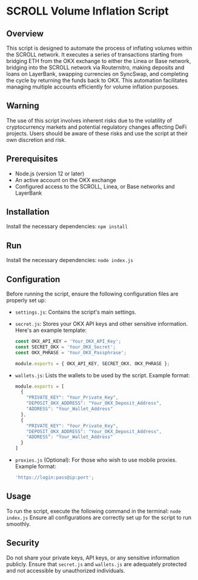 # SCROLL Volume Inflation Script

## Overview
This script is designed to automate the process of inflating volumes within the SCROLL network. It executes a series of transactions starting from bridging ETH from the OKX exchange to either the Linea or Base network, bridging into the SCROLL network via Routernitro, making deposits and loans on LayerBank, swapping currencies on SyncSwap, and completing the cycle by returning the funds back to OKX. This automation facilitates managing multiple accounts efficiently for volume inflation purposes.

## Warning
The use of this script involves inherent risks due to the volatility of cryptocurrency markets and potential regulatory changes affecting DeFi projects. Users should be aware of these risks and use the script at their own discretion and risk.

## Prerequisites
- Node.js (version 12 or later)
- An active account on the OKX exchange
- Configured access to the SCROLL, Linea, or Base networks and LayerBank

## Installation
Install the necessary dependencies:
    ```
    npm install
    ```
## Run
Install the necessary dependencies:
    ```
    node index.js
    ```

## Configuration
Before running the script, ensure the following configuration files are properly set up:

- `settings.js`: Contains the script's main settings.

- `secret.js`: Stores your OKX API keys and other sensitive information. Here's an example template:
    ```javascript
    const OKX_API_KEY = 'Your_OKX_API_Key';
    const SECRET_OKX = 'Your_OKX_Secret';
    const OKX_PHRASE = 'Your_OKX_Passphrase';

    module.exports = { OKX_API_KEY, SECRET_OKX, OKX_PHRASE };
    ```

- `wallets.js`: Lists the wallets to be used by the script. Example format:
    ```js
    module.exports = [
      {
        "PRIVATE_KEY": "Your_Private_Key",
        "DEPOSIT_OKX_ADDRESS": "Your_OKX_Deposit_Address",
        "ADDRESS": "Your_Wallet_Address"
      },
      {
        "PRIVATE_KEY": "Your_Private_Key",
        "DEPOSIT_OKX_ADDRESS": "Your_OKX_Deposit_Address",
        "ADDRESS": "Your_Wallet_Address"
      }
    ]
    ```

- `proxies.js` (Optional): For those who wish to use mobile proxies. Example format:
    ```javascript
    'https://login:pass@ip:port';
    ```

## Usage
To run the script, execute the following command in the terminal:
    ```
    node index.js
    ```
Ensure all configurations are correctly set up for the script to run smoothly.

## Security
Do not share your private keys, API keys, or any sensitive information publicly. Ensure that `secret.js` and `wallets.js` are adequately protected and not accessible by unauthorized individuals.

